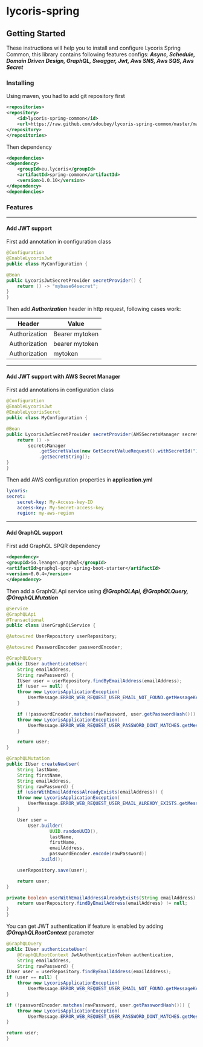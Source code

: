 # lycoris-spring
## Getting Started
These instructions will help you to install and configure Lycoris Spring Common, this library contains following features configs: ***Async, Schedule, Domain Driven Design, GraphQL, Swagger, Jwt, Aws SNS, Aws SQS, Aws Secret***
### Installing
Using maven, you had to add git repository first
```xml
<repositories>
<repository>
	<id>lycoris-spring-common</id>
	<url>https://raw.github.com/sdoubey/lycoris-spring-common/master/maven/</url>
</repository>
</repositories>
```
Then dependency
```xml
<dependencies>
<dependency>
	<groupId>eu.lycoris</groupId>
	<artifactId>spring-common</artifactId>
	<version>1.0.10</version>
</dependency>
<dependencies>
```
### Features
---
#### Add JWT support
First add annotation in configuration class
```java
@Configuration
@EnableLycorisJwt
public class MyConfiguration {

@Bean
public LycorisJwtSecretProvider secretProvider() {
	return () -> "mybase64secret";
}
}
```
Then add ***Authorization*** header in http request, following cases work:

|Header       |Value         |
|-------------|--------------|
|Authorization|Bearer mytoken|
|Authorization|bearer mytoken|
|Authorization|mytoken|

---
#### Add JWT support with AWS Secret Manager
First add annotations in configuration class
```java
@Configuration
@EnableLycorisJwt
@EnableLycorisSecret
public class MyConfiguration {

@Bean
public LycorisJwtSecretProvider secretProvider(AWSSecretsManager secretsManager) {
	return () ->
		secretsManager
			.getSecretValue(new GetSecretValueRequest().withSecretId("JWT-Secret"))
			.getSecretString();
}
}
```
Then add AWS configuration properties in **application.yml**
```yaml
lycoris:
secret:
	secret-key: My-Access-key-ID
	access-key: My-Secret-access-key
	region: my-aws-region
```
---
#### Add GraphQL support
First add GraphQL SPQR dependency
```xml
<dependency>
<groupId>io.leangen.graphql</groupId>
<artifactId>graphql-spqr-spring-boot-starter</artifactId>
<version>0.0.4</version>
</dependency>
```
Then add a GraphQLApi service using ***@GraphQLApi, @GraphQLQuery, @GraphQLMutation***
```java
@Service
@GraphQLApi
@Transactional
public class UserGraphQLService {

@Autowired UserRepository userRepository;

@Autowired PasswordEncoder passwordEncoder;

@GraphQLQuery
public IUser authenticateUser(
	String emailAddress,
	String rawPassword) {
	IUser user = userRepository.findByEmailAddress(emailAddress);
	if (user == null) {
	throw new LycorisApplicationException(
		UserMessage.ERROR_WEB_REQUEST_USER_EMAIL_NOT_FOUND.getMessageKey());
	}

	if (!passwordEncoder.matches(rawPassword, user.getPasswordHash())) {
	throw new LycorisApplicationException(
		UserMessage.ERROR_WEB_REQUEST_USER_PASSWORD_DONT_MATCHES.getMessageKey());
	}

	return user;
}

@GraphQLMutation
public IUser createNewUser(
	String lastName,
	String firstName,
	String emailAddress,
	String rawPassword) {
	if (userWithEmailAddressAlreadyExists(emailAddress)) {
	throw new LycorisApplicationException(
		UserMessage.ERROR_WEB_REQUEST_USER_EMAIL_ALREADY_EXISTS.getMessageKey());
	}

	User user =
		User.builder(
				UUID.randomUUID(),
				lastName,
				firstName,
				emailAddress,
				passwordEncoder.encode(rawPassword))
			.build();

	userRepository.save(user);

	return user;
}

private boolean userWithEmailAddressAlreadyExists(String emailAddress) {
	return userRepository.findByEmailAddress(emailAddress) != null;
}
}
```
You can get JWT authentication if feature is enabled by adding ***@GraphQLRootContext*** parameter
```java
@GraphQLQuery
public IUser authenticateUser(
	@GraphQLRootContext JwtAuthenticationToken authentication,
	String emailAddress,
	String rawPassword) {
IUser user = userRepository.findByEmailAddress(emailAddress);
if (user == null) {
	throw new LycorisApplicationException(
		UserMessage.ERROR_WEB_REQUEST_USER_EMAIL_NOT_FOUND.getMessageKey());
}

if (!passwordEncoder.matches(rawPassword, user.getPasswordHash())) {
	throw new LycorisApplicationException(
		UserMessage.ERROR_WEB_REQUEST_USER_PASSWORD_DONT_MATCHES.getMessageKey());
}

return user;
}
```
